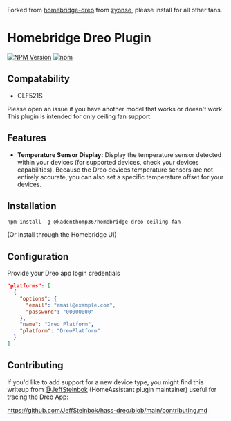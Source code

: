 Forked from [homebridge-dreo](https://github.com/zyonse/homebridge-dreo) from [zyonse](https://github.com/zyonse), please install for all other fans.

# Homebridge Dreo Plugin

[![NPM Version](https://img.shields.io/npm/v/@kadenthomp36/homebridge-dreo-ceiling-fan.svg)](https://www.npmjs.com/package/@kadenthomp36/homebridge-dreo-ceiling-fan)
[![npm](https://img.shields.io/npm/dt/@kadenthomp36/homebridge-dreo-ceiling-fan)](https://www.npmjs.com/package/@kadenthomp36/homebridge-dreo-ceiling-fan)

## Compatability

- CLF521S

Please open an issue if you have another model that works or doesn't work. This plugin is intended for only ceiling fan support.

## Features

- **Temperature Sensor Display:** Display the temperature sensor detected within your devices (for supported devices, check your devices capabilities). Because the Dreo devices temperature sensors are not entirely accurate, you can also set a specific temperature offset for your devices.

## Installation

```
npm install -g @kadenthomp36/homebridge-dreo-ceiling-fan
```

(Or install through the Homebridge UI)

## Configuration

Provide your Dreo app login credentials

```json
"platforms": [
  {
    "options": {
      "email": "email@example.com",
      "password": "00000000"
    },
    "name": "Dreo Platform",
    "platform": "DreoPlatform"
  }
]
```

## Contributing

If you'd like to add support for a new device type, you might find this writeup from [@JeffSteinbok](https://github.com/JeffSteinbok) (HomeAssistant plugin maintainer) useful for tracing the Dreo App:

https://github.com/JeffSteinbok/hass-dreo/blob/main/contributing.md
